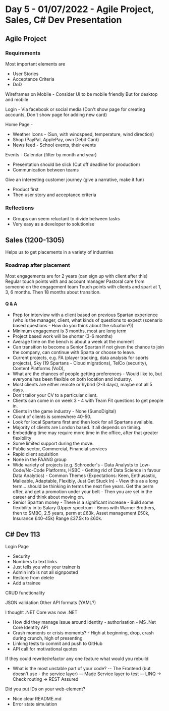 # Day 5 - 01/07/2022 - Agile Project, Sales, C# Dev Presentation

## Agile Project

### Requirements

Most important elements are
- User Stories
- Acceptance Criteria
- DoD

Wireframes on Mobile - Consider UI to be mobile friendly
But for desktop and mobile


Login - Via facebook or social media
(Don't show page for creating accounts, Don't show page for adding new card)

Home Page - 
- Weather Icons - (Sun, with windspeed, temperature, wind direction)
- Shop (PayPal, ApplePay, own Debit Card)
- News feed - School events, their events

Events - Calendar (filter by month and year)

- Presentation should be slick (Cut off deadline for production)
- Communication between teams

Give an interesting customer journey (give a narrative, make it fun)
- Product first
- Then user story and acceptance criteria

### Reflections
- Groups can seem reluctant to divide between tasks
- Very easy as a developer to solutionise


## Sales (1200-1305)

Helps us to get placements in a variety of industries

### Roadmap after placement
 Most engagements are for 2 years (can sign up with client after this)
 Regular touch points with and account manager
 Pastoral care from someone on the engagement team
 Touch points with clients and spart at 1, 3, 6 months. Then 18 months about transition.


#### Q & A
- Prep for interview with a client based on previous Spartan experience (who is the manager, client, what kinds of questions to expect (scenario based questions - How do you think about the situation?))
- Minimum engagement is 3 months, most are long term
- Project based work will be shorter (3-6 months)
- Average time on the bench is about a week at the moment
- Can transition to become a Senior Spartan if not given the chance to join the company, can continue with Sparta or choose to leave.
- Current projects, e.g. FA (player tracking, data analysis for sports projects), Sky (19 Spartans - Cloud migrations), TelCo (security), Content Platforms (VoD), 
- What are the chances of people getting preferences - Would like to, but everyone has been flexible on both location and industry.
- Most clients are either remote or hybrid (2-3 days), maybe not all 5 days.
- Don't tailor your CV to a particular client.
- Clients can come in on week 3 - 4 with Team Fit questions to get people in.
- Clients in the game industry - None (SumoDigital)
- Count of clients is somewhere 40-50.
- Look for local Spartans first and then look for all Spartans available.
- Majority of clients are London based. It all depends on timing.
- Embedding time may require more time in the office, after that greater flexibility
- Some limited support during the move.
- Public sector, Commercial, Financial services
- Rapid client aquisition
- None in the FAANG group
- Wide variety of projects (e.g. Schroeder's - Data Analysts to Low-Code/No-Code Platforms, HSBC - Getting rid of Data Science in favour Data Analytics) - Common Themes (Expectations: Keen, Enthusastic, Malleable, Adaptable, Flexibly, Just Get Stuck In) - View this as a long term... should be thinking in terms the next five years. Get the perm offer, and get a promotion under your belt - Then you are set in the career and think about moving on.
- Senior Spartan money - There is a significant increase - Build some flexibility in to Salary (Upper spectrum - 6mos with Warner Brothers, then to SMBC, 2.5 years, perm at £63k, Asset management £50k, Insurance £40-45k) Range £37.5k to £60k.


## C# Dev 113
Login Page
- Security
- Numbers to text links
- Just tells you who your trainer is
- Admin info is not all signposted
- Restore from delete
- Add a trainee

CRUD functionality

JSON validation
Other API formats (YAML?)

I thought .NET Core was now .NET


- How did they manage issue around identity - authorisation - MS .Net Core Identity API
- Crash moments or crisis moments? - High at beginning, drop, crash during crunch, high of presenting
- Linking tests to commit and push to GitHub
- API call for motivational quotes

If they could rewrite/refactor any one feature what would you rebuild
- What is the most unstable part of your code?
-- The Frontend (but doesn't use - the service layer)
-- Made Service layer to test 
-- LINQ
-> Check routing
-> REST Assured

Did you put IDs on your web-element?
- Nice clear README.md
- Error state simulation